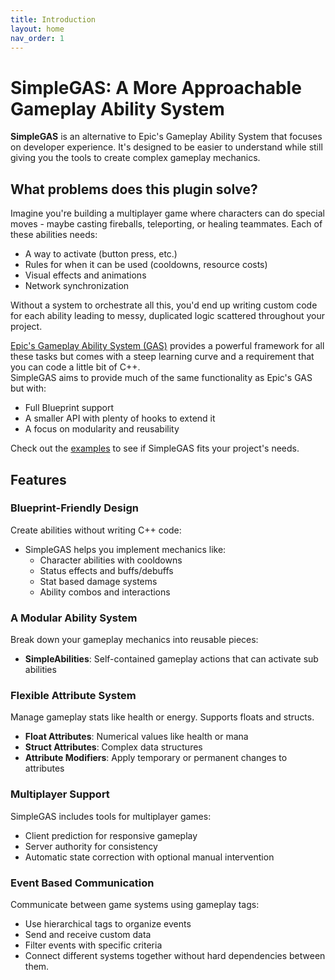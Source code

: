 ```yaml
---
title: Introduction
layout: home
nav_order: 1
---
```


# SimpleGAS: A More Approachable Gameplay Ability System

**SimpleGAS** is an alternative to Epic's Gameplay Ability System that focuses on developer experience. It's designed to be easier to understand while still giving you the tools to create complex gameplay mechanics.

## What problems does this plugin solve?

Imagine you're building a multiplayer game where characters can do special moves - maybe casting fireballs, teleporting, or healing teammates. Each of these abilities needs:

- A way to activate (button press, etc.)
- Rules for when it can be used (cooldowns, resource costs)
- Visual effects and animations
- Network synchronization

Without a system to orchestrate all this, you'd end up writing custom code for each ability leading to messy, duplicated logic scattered throughout your project.

[Epic's Gameplay Ability System (GAS)](https://dev.epicgames.com/documentation/en-us/unreal-engine/gameplay-ability-system-for-unreal-engine) provides a powerful framework for all these tasks but comes with a steep learning curve and a requirement that you can code a little bit of C++.    
SimpleGAS aims to provide much of the same functionality as Epic's GAS but with:

- Full Blueprint support
- A smaller API with plenty of hooks to extend it
- A focus on modularity and reusability

Check out the [examples](pages/examples.html) to see if SimpleGAS fits your project's needs.

## Features

### Blueprint-Friendly Design

Create abilities without writing C++ code:

- SimpleGAS helps you implement mechanics like:
  - Character abilities with cooldowns
  - Status effects and buffs/debuffs
  - Stat based damage systems
  - Ability combos and interactions

### A Modular Ability System

Break down your gameplay mechanics into reusable pieces:

- **SimpleAbilities**: Self-contained gameplay actions that can activate sub abilities

### Flexible Attribute System

Manage gameplay stats like health or energy. Supports floats and structs.

- **Float Attributes**: Numerical values like health or mana
- **Struct Attributes**: Complex data structures
- **Attribute Modifiers**: Apply temporary or permanent changes to attributes

### Multiplayer Support

SimpleGAS includes tools for multiplayer games:

- Client prediction for responsive gameplay
- Server authority for consistency
- Automatic state correction with optional manual intervention

### Event Based Communication

Communicate between game systems using gameplay tags:
- Use hierarchical tags to organize events
- Send and receive custom data
- Filter events with specific criteria
- Connect different systems together without hard dependencies between them.